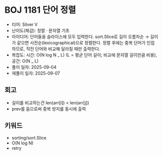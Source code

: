 # BOJ 1181 단어 정렬

- 티어: Silver V
- 난이도(체감): 정렬 · 문자열 기초
- 아이디어: 단어들을 슬라이스에 모두 입력한다. sort.Slice로 길이 오름차순 → 길이가 같으면 사전순(lexicographical)으로 정렬한다. 정렬 후에는 중복 단어가 인접하므로, 직전 단어와 비교해 달라질 때만 출력한다.
- 복잡도: 시간: O(N log N _ L) (L = 평균 단어 길이; 비교에 문자열 길이만큼 비용), 공간: O(N _ L)
- 풀이 일자: 2025-09-04
- 재풀이 일자: 2025-09-07

## 회고

- 길이를 비교하는건 len(arr[i]) < len(arr[j])
- prev를 둠으로써 중복 방지를 동시에 출력

## 키워드

- sorting/sort.Slice
- O(N log N)
- retry
